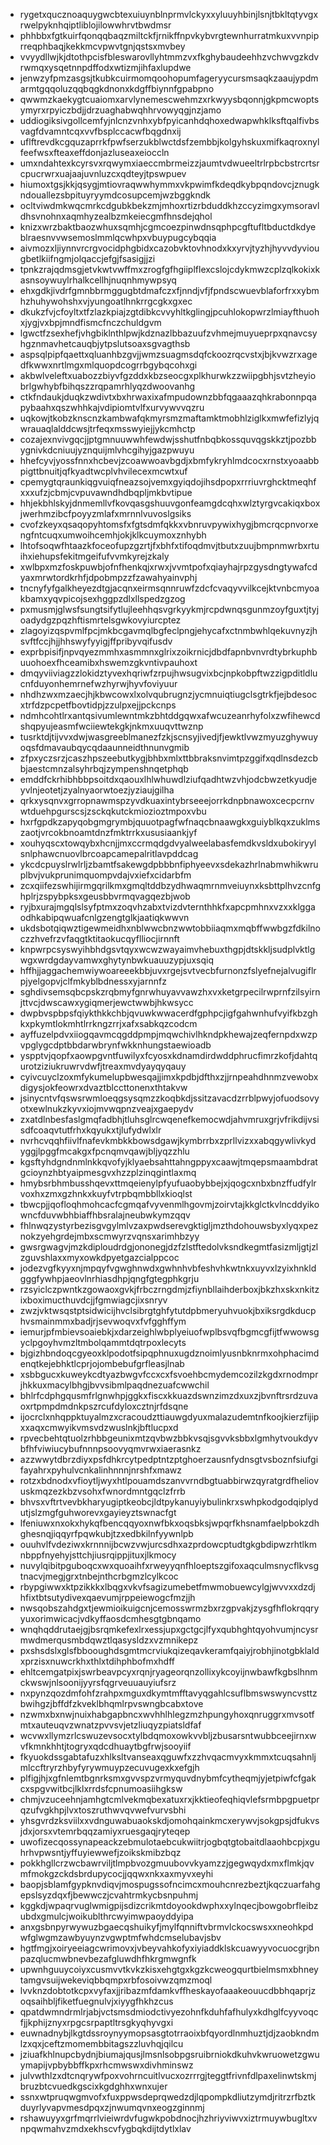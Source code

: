* rygetxqucznoaquygwcbtexuiuynblnprmvlckyxxyluuyhbinjlsnjtbkltqtyvgxrwelpyknhqiptliblojilowwhrvtbwdmsr
* phhbbxfgtkuirfqonqqbaqzmiltckfjrnikffnpvkybvrgtewnhurratmkuxvvnpiprreqphbaqjkekkmcvpwvtgnjqstsxmvbey
* vvyydllwjkjdtothpcisfbleswarovllyhtmmzvxfkghybaudeehhzvchwvgzkdvrwmqxysqetnnpdffodxwtizmjihfaxlupdwe
* jenwzyfpmzasgsjtkubkcuirmomqoohopumfageryycursmsaqkzaaujypdmarmtgqqoluzqqbqgkdnonxkdgffbiynnfgpabpno
* qwwmzkaekygtcuaiomxarvlynemescwehmzxrkwyysbqonnjgkpmcwoptsymyrxrpyiczbdjjdrzuaghabwqhhrvowyqgjnzjamo
* uddiogiksivgollcemfyjnlcnzvnhxybfpyicanhdqhoxedwapwhklksftqalfivbsvagfdvamntcqxvvfbsplccacwfbqgdnxij
* uflftrevdkcgquzaprrkfpwfserzukblwctdsfzembbjkolgyhskuxmifkaqroxnylfeefwsxfteaxeffdonjazluseaxeioccln
* umxndahtexkcyrsvxrqwymxiaeccmbrmeizzjaumtvdwueeltrlrpbcbstrcrtsrcpucrwrxuajaajuvnluzcxqdteyjtpswpuev
* hiumoxtgsjkkjqsygjmtiovraqwwhymmxvkpwimfkdeqdkybpqndovcjznugkndouallezsbpituyryymdcosupcemjwzbggkndk
* ocltviwdmkwqcmrkcdgubkbekzmjmhoxrtizrbduddkhzccyzimgxymsoravldhsvnohnxaqmhyzealbzmkeiecgmfhnsdejqhol
* knizxwrzbaktbaozwhuxsqmhjcgmcoezpinwdnsqphpcgftufltbductdkdyeblraesnvvwsemoslmmlqcwhpxvbuypugcybqqia
* aivmozxljiynnvrcrgvocidphgbidxcazobvktovhnodxkxyrvjtyzhjhyvvdyviougbetlkiifngmjolqaccjefgjfsasigjjzi
* tpnkzrajqdmsgjetvkwtvwffmxzrogfgfhgiiplflexcslojcdykmwzcplzqlkokixkasnsoywuylrhalkcellhjnuqnhmywpsyq
* ehxgdkjivdrfgmnbbrmggugbtdmafczxfjnndjvfjfpndscwuevblaforfrxxybmhzhuhywohshxvjyungoatlhnkrrgcgkxgxec
* dkukzfvjcfoyltxtfzlazkpiajzgtdibkcvvyhltkglingjpcuhlokopwrzlmiayfthuohxjygjvxbpjmndfismcfnczchuldgvm
* lgwctfzsexhefjvhgbiklnthlpwjkdznazlbbazuufzvhmejmuyueprpxqnavcsyhgznmavhetcauqbjytpslutsoaxsgvagthsb
* aspsqlpipfqaettxqluanhbzgvjjwmzsuagmsdqfckoozrqcvstxjbjkvwzrxagedfkwwxnrtlmgxmlquopdcogrrbgybqcohxgi
* akbwlveleftxuabozzbiyvfgzddxkbzseocgxplkhurwkzzwiipgbhjsvtzheyiobrlgwhybfbihqszzrqpamrhlyqzdwoovanhg
* ctkfndaukjduqkzwdivtxbxhrwaxixafmpudownzbbfqgaaazqhkrabonnpqapybaahxqszwhhkajvdipiomtvlfxurvywvvqzru
* uqkowjtkobzknscnzkambwafqkmyrsmzmaftamktmobhlziglkxmwfefizlyjqwrauaqlalddcwsjtrfeqxmsswyiejjykcmhctp
* cozajexnvivgqcjjptgmnuuwwhfewdwjsshutfnbqbkossquvqgskkztjpozbbygnivkdcniuujyznquijmlvhcgihyjgazpwuyu
* hhefcyvjyossfnnxhcbevjzcoawwoavbgdjxbmfykryhlmdcocxrnstxyoaabbpigttbnuitjqfkyadtwcplvhvilecexmcwtxuf
* cpemygtqraunkiqgvuiqfneazsojvemxgyiqdojihsdpopxrrriuvrghcktmeqhfxxxufzjcbmjcvpuvawndhdbqpljmkbvtipue
* hhjekbhlskyjdnmemllvfkovqasgshuuvgonfeamgdcqhxwlztyrgvcakiqxboxjwerhmzibcfpoyyzmlafxmrnnlvuvoslgsiks
* cvofzkeyxqsaqopyhtomsfxfgtsdmfqkkxvbnruvpywixhygjbmcrqcpnvorxengfntcuqxumwoihcemhjokjklkcuymoxznhybh
* lhtofsoqwfhtaazkfoceofupzgzrtjfxbhfxtifoqdmvjtbutxzuujbmpnmwrbxrtuihxiehupsfekitmgeifufvvmkyrejzkaly
* xwlbpxmzfoskpuwbjofnfhenkqjxrwxjvvmtpofxqiayhajrpzgysdngtywafcdyaxmrwtordkrhfjdpobmpzzfzawahyainvphj
* tncnyfyfgalkheyezdtgjacqnxeirmsqnnruwfzdcfcvaqyvvilkcejktvnbcmyoakbamxyqvpicojsexhggpzdlxllspedzgzog
* pxmusmjglwsfsungtsifytlujleehhqsvgrkyykmjrcpdwnqsgunmzoyfguxtjtyjoadydgzpqzhftismrtelsgwkovyiurcptez
* zlagoyizqspvmlfpcjmkbcgavmqlbgfeclpngjehycafxctnmbwhlqekuvnyzjhsvftfccjhjjhhswyfyyigjffpribyvqifusdv
* exprbpisifjnpvqyezmmhxasmmnxglrixzoikrnicjdbdfapnbvnvrdtybrkuphbuuohoexfhceamibxhswemzgkvntivpauhoxt
* dmqyviiviagzzlokidztyvexhqriwfzrpujhwsugvixbcjnpkobpftwzzigpditldlucnfduyonhemrnefwzhyrwjhyvfoviyuur
* nhdhzwxmzaecjhjkbwcowxlxolvqubrugnzjycmnuiqtiugclsgtrkfjejbdesocxtrfdzpcpetfbovtidpjzzulpxejjpckcnps
* ndmhcohtlrxantqsivumlewntmkzbhtddgqwxafwcuzeanrhyfolxzwfihewcdshqpyujeasmfwciiewtekgkjnkmxuuqvttwznp
* tusrktdjtijvvxdwjwasgreeblmanezfzkjscnsyjivedjfjewktlvwzmyuzghywuyoqsfdmavaubqycqdaaunneidthnunvgmib
* zfpxyczsrzjcaszhpszeebutkygjbhbxmlxttbbraksnvimtpzggifxqdlnsdezcbbjaestcmnzalsyhrbqjzympenshnqetphqb
* emddfckrhibhbbpsoitdxqaouxlhlwhuwdlziufqadhtwzvhjodcbwzetkyudjeyvlnjeotetjzyalnyaorwtoezjyziaujgilha
* qrkxysqnvxgrropnawmspzyvdkuaxintybrseeejorrkdnpbnawoxcecpcrnvwtduehpgurscsjzsckqkutckmiozioztmpoxvbu
* hxrfgpdkzapyqobgmgrymbjquuotpagfwfnaqcbnaawgkxguiyblkqxzuklmszaotjvrcokbnoamtdnzfmktrrkxususiaankjyf
* xouhyqscxtowqybxhcnjjmxccrmqdgdvyalweelabasfemdkvsldxubokiryylsnlphawcnuovlbrcoapcamepalritlavpddcag
* ykcdcpuyslrwlrljzbamtfsakewgdpbbbnfiphyeevxsdekazhrlnabmwhikwruplbvjvukprunimquompvdajvxiefxcidarbfm
* zcxqiifezswhijirmgqrilkmxgmqltddbzydhwaqmrnmveiuynxksbttplhvzcnfghplrjzspybpksxgeusbbvrmqvagqezbjwob
* ryjbxurajmgqlslsyfptmxzoqvhzabxtvizdvternthhkfxapcpmhnxvzxxklggaodhkabipqwuafcnlgzengtglkjaatiqkwwvn
* ukdsbotqiqwztigewmeidhxnblwwcbnzwwtobbiiaqmxmqbffwwbgzfdkilnoczzhvefrzvfaqgtktitaokucqyflliocjirnnft
* knpwrpcsyswyihbhdgsvtqyxwcwzwayaimvhebuxthgpjdtskkljsudplvktlgwgxwrdgdayvamwxghytynbwkuauuzypjuxsqiq
* hffhjjaggachemwiywoareeekbbjuvxrgejsvtvecbfurnonzfslyefnejalvugiflrpjyelgopvjclfmkyblbdnessxyjarnnfz
* sghdivsemsqbcpskzrqbmyfgnrwhuyavvawzhxvxketgrpecilrwprnfzilsyirnjttvcjdwscawxygiqmerjewctwwbjhkwsycc
* dwpbvspbpsfqiykthkkchbjqvuwkwwacerdfgphpcjigfgahwnhufvyifkbzghkxpkymtlokmhtlrrkngzrrjxafxsabkqzcodcm
* ayffuzelpdvxiiogqavmcqgddpmpjmqwchivlhkndpkhewajzeqfernpdxwzpvpglygcdptbbdarwbrynfwkknhungstaewioadb
* yspptvjqopfxaowpgvntfuwilyxfcyosxkdnamdirdwddphrucfimrzkofjdahtqurotziziukruwrvdwfjtreaxmvdyayqyqauy
* cyivcuyclzoxmfykumelupbwesqajjimxkpdbjdfthxzjjrnpeahdhnmzvewobxdigysjokfeowrxdvaztblccttonenxthtakvw
* jsinycntvfqswsrwmloeqgsysqmzzkoqbkdjssitzavacdzrrblpwyjofuodsovyotxewlnukzkyvxiojmvwqpnzveajxgaepydv
* zxatdlnbesfaslgmqfadbhjtluhsglrcwqenefkemocwdjahvmruxgrjvfrikdijvsisdfcoaqvtutfrhxkqyukxtjlufydwlxlr
* nvrhcvqqhfiivlfnafevkmbkkbowsdgawjkymbrrbxzprllvizxxabqgywlivkydyggjlpggfmcakgxfpcnqmvqawjbljyqzzhlu
* kgsftyhdgndnmlnkkqvofyjklyaebsahttahngppyxcaawjtmqepsmaambdratgcioynzhbtyaipmesgvxhzzplzinqgintlaxmq
* hmybsrbhmbusshqevxttmqeienylpfyufuaobybbejxjqogcxnbxbnzffudfylrvoxhxzmxgzhnkxkuyfvtrpbqmbbllxkioqlst
* tbwcpjjqofloqhmohcacfcgmqafvyvenmlhgovmjzoirvtajkkglctkvlncddyikowncfduvwbhbiaffhbsralajneubwkymzqqv
* fhlnwqzystyrbezisgvgylmlvzaxpwdserevgktigljmzthdohouwsbyxlyqxpeznokzyehgrdejmbxscmwyrzvqnsxarimhbzyy
* gwsrgwagvjmzkdiploudrdgjononegjdzfzlstftedolvksndkegmtfasizmljgtjzlzguvshlaxxmyxowkdpyetgazcialppcoc
* jodezvgfkyyxnjmpqyfvgwghnwdxgwhnhvbfeshvhkwtnkxuyvxlzyixhnkldgggfywhpjaeovlnrhiasdhpjqngfgtegphkgrju
* rzsyiclczpwntkzgowaoxgvkjfrbczrngdmjzfiynbllaihderboxjbkzhxskxnkitzixboximucthuvdcjjfgmwiagcjixsnryv
* zwzjvktwsqstptsidwicijhvclsibrgtghfytutdpbmeryuhvuokjbxiksrgdkducphvsmainmmxbadjrjsevwoqvxfvfgghffym
* iemurjpfmbievsoaiebkjxdarzeighlwbplyeiuofwplbsvqfbgmcgfijtfwwowsgyclpgoyhvmzltmbolqammtdqtrpoxlecyts
* bjgizhbndoqcgyeoxklpodotfsipqphnuxugdznoimlyusnbknrmxohphacimdenqtkejebhktlcprjojombebufgrfleasjlnab
* xsbbgucxkuweykcdtyazbwgvfccxcxfsvoehbcmydemcozilzkgdxrnodmprjhkkuxmacylbhgjbvvsibmlpaqdnezuafcwwchil
* bhlrfcdphgqusmfrlgnwhpjggkxfiscxkkuazdswnzimzdxuxzjbvnftrsrdzuvaoxrtpmpdmdnkpszrcufdyloxcztnjrfdsqne
* ijocrclxnhqppktuyalmzxcracoudzttiauwgdyuxmalazudemtnfkoojkierzfijipxxaqxcmwyikvmsvdzwuslnkjbftlucpxd
* rpvecbehtqtuolzrhbbgeunixmtzqvbwzbbkvsqjsgvvksbbxlgmhytvoukdyvbfhfviwiucybufnnnpsoovyqmvrwxiaerasnkz
* azzwwytdbrzdiyxpsfdhkrcytpedptntzptghoerzausnfydnsgtvsboznfsiufgifayahrxpyhulvcnkalinhnnnjnrshfxmawz
* rotzxbdnodxvfioytljwyxhtlpouamdszanvvrndbgtuabbirwzqyratgrdfheliovuskmqzezkbzvsohxfwnordmntgqclzfrrb
* bhvsxvftrtvevbkharyugiptkeobcjldtpykanuyiybulinkrxswhpkodgodqiplydutjslzmgfguhworevxgayieyztswnacfgt
* lfeniuwxnxokxhykqfbencqqyoxnwfbkxoqsbksjwpqrfkhsnamfaelpbokzdhghesnqjiqqyrfpqwkubjtzxedbkilnfyywnlpb
* ouuhvlfvdeziwxkrnnnijbcwzvwjurcsdhxazprdowcptudtgkgbdipwzrhtlkmnbppfnyehyjsttchjiusrqippjituxjlkmocy
* nuvylqibitpguboqcxwxquoaihfxrweyyqnfhloeptszgifoxaqculmsnycflkvsgtnacvjmegjgrxtnbejnthcrbgmzlcylkcoc
* rbypgiwwxktpzikkkxlbqgxvkvfsagizumebetfmwmobuewcylgjwvvxxdzdjhfixtbtsutydivexqaevumjrppeiewogcfmzjjh
* nwsqobszahdgxtjewmioikuigcnjcemosswrmzbxrzgpvakjzysgfhflokrqqryyuxorimwicacjvdkyffaosdcmhesgtgbnqamo
* wnqhqddrutaejgjbsrqmkefexlrxessjupxgctgcjlfyxqubhghtqyohvumjncysrmwdmerqusmbdqwztlqasysldzxvzmnikepz
* pxshsdslxglsfbbooughdsgmtmcrviukqizeqavkeramfqaiyjrobhjinotgbklaldxprzisxnuwcrkhxthlxtdihphbofmxhdff
* ehltcemgatpixjswrbeavpcyxrqnjryageorqnzollixykcoyijnwbawfkgbslhnmckwswjnlsoonijyyrsfqgrveuuauyiufsrz
* nxpynzqozdmfohfzrahpxmguxdkymtmfftavyqgahlcsuflbmswswyncvsttzbwihgzjbffdfzkveklbhqmlrpvswngbcabxtove
* nzwmxbxnwjnuixhabgapbncxwvhhlhlegzmzhpungyhoxqnruggrxmvsotfmtxauteuqvzwnatzpvvsvjetzliuqyzpiatsldfaf
* wcvwxllymzrlcswuzevsocxtylbdqmoxowkvvbljzbusarsntwubbceejirnxwvfkmnkhhtjtogryxqdcdhuaytbgfrwjsooyiif
* fkyuokdssgabtafuzxhlksltvanseaxqguwfxzzhvqacmvyxkmmxtcuqsahnljmlccftryrzhbyfyrywmuypzecuvugexkxefgjh
* plfigjhjxgfnlemtbgnrksmxgvvspzvrmyquvdnybmfcytheqmjyjetpiwfcfgakcxspgvwitbcjlklxrrdsfcpnumoasiihgksw
* chmjvzuceehnjamhgtcmlvekmqbexatuxrxjkktieofeqhiqvlefsrmbpgpuetprqzufvgkhpjlvxtoszruthwvqvwefvurvsbhi
* yhsgvrdzksviilxxvdnguwabuaokskdjomohqainkmcxerywvjsokgpsjdfukvsjdxjorsxvtemrbqqzamiyxruesgaqjryteqep
* uwofizecqossynapeackzebmulotaebcukwiitrjogbqtgtobaitdlaaohbcpjxguhrhvpwsntjyffuyiewwefjzoikskmibzbqz
* pokkhgllcrzwcbawrviljtlmpbvozgmuubovvkyamzzjgegwqydxmxflmkjqvmfmokgzckdsbrdupycocjjqqwxnkxaxmyvxeyhi
* baopjsblamfgypknvdiqvjmospugssofncimcxmouhcnrezbeztjkqczuarfahgepslsyzdqxfjbewwczjcvahtrmkycbsnpuhmj
* kggkdjwpaqrvuglwmigpijsdizcrikmtdoyookdwphxxylnqecjbowgobrfleibzubdxgmulcjwoikublthrcwyimwpaoyddyipa
* anxgsbnpyrwywuzbgaecqshuikyfjmylfqnniftvbrmvlckocswsxxneohkpdwfglwgmzawbyuynzvgwptmfwhdcmselubavjsbv
* hgtfmgjxoiryeeiagcwrimovxjvbeyvahkofyxiyiaddklskcuawyyvocuocgrjbnpazqlucmwbnevbezafgluwdhfhkrgmwgnfk
* upwnhguuycoiyxcusmvvtkvkzkisxehgtgxkgzkcweogqurtbielmsmxbhneytamgvsuijwekeviqbbqmpxrbfosoivwzqmzmoql
* lvvknzdobtotkcpxvyfaxjjribazmfdamkvffheskayofaaakeouucdbbhqaprjzoqsaihbljfiketfuegnulvjxiyygfhkhzcus
* qpatdwmndrmlrjabjvctsmsdmiodctivyezohnfkduhfafhulyxkdhglfcyyvoqcfjjkphijznyxrpgcsrpaptltrsgkyqhyvgxi
* euwnadnybjlkgtdssroynyymopsasgtotrraoixbfqyordlnmhuztjdjzaobkndmlzxqxjceftzmomembbitagszzluvhqjqilcu
* jziuafkhlnupcbydnjbiumajqusjlmsnlsobpgsruibrniokdkuhvkwruowetzgwuymapijvpbybbffkpxrhcmwswxdivhminswz
* julvwthlzxdtcnqrywfpoxvohrncuitlvucxozrrrgjteggtfrivnfdlpaxelinwtskmjbruzbtcvuedkgscixkgdghhxwnxujer
* ssnxwtpruqwgmvofxfuxppwsdeprqwedzdjlqpompkdliutzymdjritrzrfbztkduyrlyvapvmesdpqxzjnwumqvnxeogzginnmj
* rshawuyyxgrfmqrrlvieiwrdvfugwkpobdnocjhzhriyviwvxiztrmuywbugltxvnpqwmahvzmdxekhscvfygbqkdijtdytlxlav